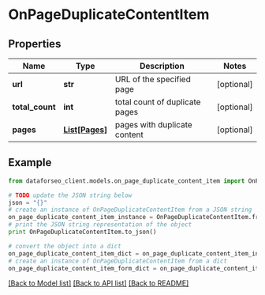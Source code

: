 # OnPageDuplicateContentItem


## Properties

Name | Type | Description | Notes
------------ | ------------- | ------------- | -------------
**url** | **str** | URL of the specified page | [optional] 
**total_count** | **int** | total count of duplicate pages | [optional] 
**pages** | [**List[Pages]**](Pages.md) | pages with duplicate content | [optional] 

## Example

```python
from dataforseo_client.models.on_page_duplicate_content_item import OnPageDuplicateContentItem

# TODO update the JSON string below
json = "{}"
# create an instance of OnPageDuplicateContentItem from a JSON string
on_page_duplicate_content_item_instance = OnPageDuplicateContentItem.from_json(json)
# print the JSON string representation of the object
print OnPageDuplicateContentItem.to_json()

# convert the object into a dict
on_page_duplicate_content_item_dict = on_page_duplicate_content_item_instance.to_dict()
# create an instance of OnPageDuplicateContentItem from a dict
on_page_duplicate_content_item_form_dict = on_page_duplicate_content_item.from_dict(on_page_duplicate_content_item_dict)
```
[[Back to Model list]](../README.md#documentation-for-models) [[Back to API list]](../README.md#documentation-for-api-endpoints) [[Back to README]](../README.md)


